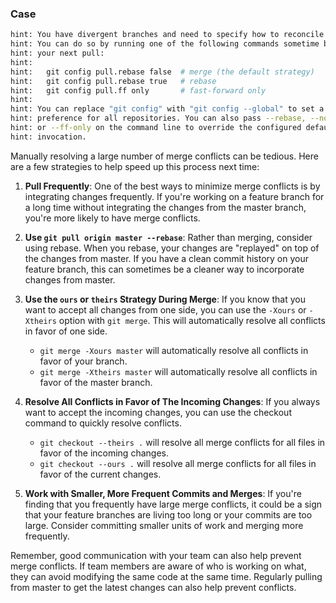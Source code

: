 ### Case

```bash
hint: You have divergent branches and need to specify how to reconcile them.
hint: You can do so by running one of the following commands sometime before
hint: your next pull:
hint:
hint:   git config pull.rebase false  # merge (the default strategy)
hint:   git config pull.rebase true   # rebase
hint:   git config pull.ff only       # fast-forward only
hint:
hint: You can replace "git config" with "git config --global" to set a default
hint: preference for all repositories. You can also pass --rebase, --no-rebase,
hint: or --ff-only on the command line to override the configured default per
hint: invocation.
```

Manually resolving a large number of merge conflicts can be tedious. Here are a few strategies to help speed up this process next time:

1. **Pull Frequently**: One of the best ways to minimize merge conflicts is by integrating changes frequently. If you're working on a feature branch for a long time without integrating the changes from the master branch, you're more likely to have merge conflicts.

2. **Use `git pull origin master --rebase`**: Rather than merging, consider using rebase. When you rebase, your changes are "replayed" on top of the changes from master. If you have a clean commit history on your feature branch, this can sometimes be a cleaner way to incorporate changes from master.

3. **Use the `ours` or `theirs` Strategy During Merge**: If you know that you want to accept all changes from one side, you can use the `-Xours` or `-Xtheirs` option with `git merge`. This will automatically resolve all conflicts in favor of one side.
    - `git merge -Xours master` will automatically resolve all conflicts in favor of your branch.
    - `git merge -Xtheirs master` will automatically resolve all conflicts in favor of the master branch.

4. **Resolve All Conflicts in Favor of The Incoming Changes**: If you always want to accept the incoming changes, you can use the checkout command to quickly resolve conflicts.
    - `git checkout --theirs .` will resolve all merge conflicts for all files in favor of the incoming changes.
    - `git checkout --ours .` will resolve all merge conflicts for all files in favor of the current changes.

5. **Work with Smaller, More Frequent Commits and Merges**: If you're finding that you frequently have large merge conflicts, it could be a sign that your feature branches are living too long or your commits are too large. Consider committing smaller units of work and merging more frequently.

Remember, good communication with your team can also help prevent merge conflicts. If team members are aware of who is working on what, they can avoid modifying the same code at the same time. Regularly pulling from master to get the latest changes can also help prevent conflicts.